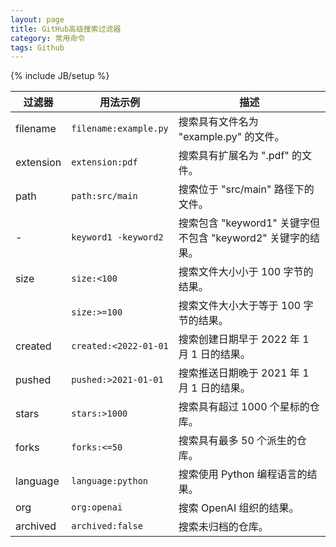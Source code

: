 ```yaml
---
layout: page
title: GitHub高级搜索过滤器
category: 常用命令
tags: Github
---
```

{% include JB/setup %}


| 过滤器       | 用法示例            | 描述                                     |
|--------------|---------------------|------------------------------------------|
| filename     | `filename:example.py` | 搜索具有文件名为 "example.py" 的文件。    |
| extension    | `extension:pdf`       | 搜索具有扩展名为 ".pdf" 的文件。         |
| path         | `path:src/main`       | 搜索位于 "src/main" 路径下的文件。      |
| -            | `keyword1 -keyword2`  | 搜索包含 "keyword1" 关键字但不包含 "keyword2" 关键字的结果。 |
| size         | `size:<100`           | 搜索文件大小小于 100 字节的结果。       |
|              | `size:>=100`          | 搜索文件大小大于等于 100 字节的结果。  |
| created      | `created:<2022-01-01` | 搜索创建日期早于 2022 年 1 月 1 日的结果。 |
| pushed       | `pushed:>2021-01-01`  | 搜索推送日期晚于 2021 年 1 月 1 日的结果。 |
| stars        | `stars:>1000`         | 搜索具有超过 1000 个星标的仓库。         |
| forks        | `forks:<=50`          | 搜索具有最多 50 个派生的仓库。           |
| language     | `language:python`     | 搜索使用 Python 编程语言的结果。         |
| org          | `org:openai`          | 搜索 OpenAI 组织的结果。                |
| archived     | `archived:false`      | 搜索未归档的仓库。                      |

